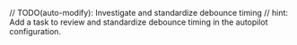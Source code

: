 // TODO(auto-modify): Investigate and standardize debounce timing
// hint: Add a task to review and standardize debounce timing in the autopilot configuration.
